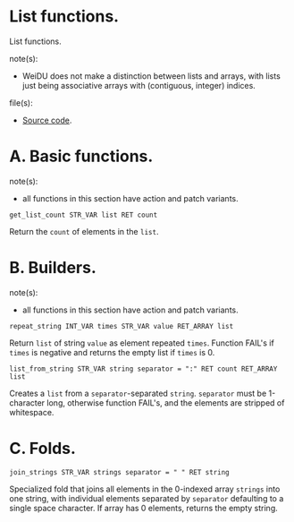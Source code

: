 # List functions.

List functions.

note(s):
* WeiDU does not make a distinction between lists and arrays, with lists just being associative arrays with (contiguous, integer) indices.

file(s):

* [Source code](../../lists.tpa).

# A. Basic functions.

note(s):
* all functions in this section have action and patch variants.

`get_list_count STR_VAR list RET count`

Return the `count` of elements in the `list`.

# B. Builders.

note(s):
* all functions in this section have action and patch variants.

`repeat_string INT_VAR times STR_VAR value RET_ARRAY list`

Return `list` of string `value` as element repeated `times`. Function FAIL's if `times` is negative and returns the empty list if `times` is 0.

`list_from_string STR_VAR string separator = ":" RET count RET_ARRAY list`

Creates a `list` from a `separator`-separated `string`. `separator` must be 1-character long, otherwise function FAIL's, and the elements are stripped of whitespace.

# C. Folds.

`join_strings STR_VAR strings separator = " " RET string`

Specialized fold that joins all elements in the 0-indexed array `strings` into one string, with individual elements separated by `separator` defaulting to a single space character. If array has 0 elements, returns the empty string.
